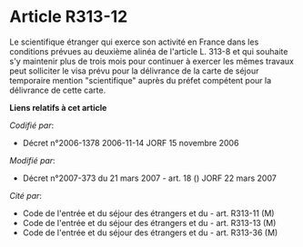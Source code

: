 # Article R313-12

Le scientifique étranger qui exerce son activité en France dans les conditions prévues au deuxième alinéa de l'article L.
313-8 et qui souhaite s'y maintenir plus de trois mois pour continuer à exercer les mêmes travaux peut solliciter le visa
prévu pour la délivrance de la carte de séjour temporaire mention "scientifique" auprès du préfet compétent pour la
délivrance de cette carte.

**Liens relatifs à cet article**

_Codifié par_:

  - Décret n°2006-1378 2006-11-14 JORF 15 novembre 2006

_Modifié par_:

  - Décret n°2007-373 du 21 mars 2007 - art. 18 () JORF 22 mars 2007

_Cité par_:

  - Code de l'entrée et du séjour des étrangers et du  - art. R313-11 (M)
  - Code de l'entrée et du séjour des étrangers et du  - art. R313-13 (M)
  - Code de l'entrée et du séjour des étrangers et du  - art. R313-36 (M)
